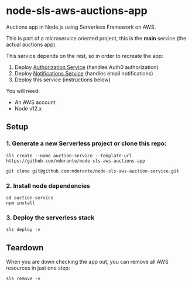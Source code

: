 # node-sls-aws-auctions-app

Auctions app in Node.js using Serverless Framework on AWS.

This is part of a microservice oriented project, this is the **main** service (the actual auctions app).

This service depends on the rest, so in order to recreate the app:

1. Deploy [Authorization Service](https://github.com/mdorante/serverless-auth0-authorizer) (handles Auth0 authorization)
2. Deploy [Notifications Service](https://github.com/mdorante/node-sls-aws-notification-service) (handles email notifications)
3. Deploy this service (instructions below)

You will need:

- An AWS account
- Node v12.x

## Setup

### 1. Generate a new Serverless project or clone this repo:

```
sls create --name auction-service --template-url https://github.com/mdorante/node-sls-aws-auctions-app
```

```
git clone git@github.com:mdorante/node-sls-aws-auction-service.git
```

### 2. Install node dependencies

```
cd auction-service
npm install
```

### 3. Deploy the serverless stack

```
sls deploy -v
```

## Teardown

When you are down checking the app out, you can remove all AWS resources in just one step:

```
sls remove -v
```
